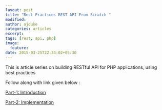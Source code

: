 ```yaml
---
layout: post
title: "Best Practices REST API From Scratch "
modified:
author: ajduke
categories: articles
excerpt:
tags: [rest, api, php]
image:
  feature:
date: 2015-03-25T22:34:02+05:30
---
```


This is article series on building RESTful API for PHP applications, using best practices

Follow along with link given below :

[Part-1: Introduction](http://bit.ly/1NgrHdK)

[Part-2: Implementation](http://bit.ly/1EGaLbZ)
